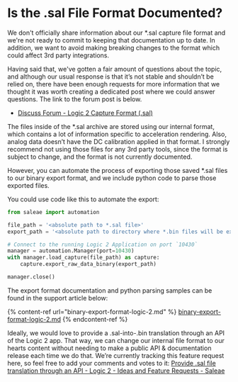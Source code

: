 # Is the .sal File Format Documented?

We don't officially share information about our \*.sal capture file format and we're not ready to commit to keeping that documentation up to date. In addition, we want to avoid making breaking changes to the format which could affect 3rd party integrations.&#x20;

Having said that, we've gotten a fair amount of questions about the topic, and although our usual response is that it’s not stable and shouldn’t be relied on, there have been enough requests for more information that we thought it was worth creating a dedicated post where we could answer questions. The link to the forum post is below.

* [Discuss Forum - Logic 2 Capture Format (.sal)](https://discuss.saleae.com/t/logic-2-capture-format-sal/1858/1)

The files inside of the \*.sal archive are stored using our internal format, which contains a lot of information specific to acceleration rendering. Also, analog data doesn’t have the DC calibration applied in that format. I strongly recommend not using those files for any 3rd party tools, since the format is subject to change, and the format is not currently documented.

However, you can automate the process of exporting those saved \*.sal files to our binary export format, and we include python code to parse those exported files.

You could use code like this to automate the export:

```python
from saleae import automation

file_path = '<absolute path to *.sal file>'
export_path = '<absolute path to directory where *.bin files will be exported>'

# Connect to the running Logic 2 Application on port `10430`
manager = automation.Manager(port=10430)
with manager.load_capture(file_path) as capture:
    capture.export_raw_data_binary(export_path)

manager.close()
```

The export format documentation and python parsing samples can be found in the support article below:

{% content-ref url="binary-export-format-logic-2.md" %}
[binary-export-format-logic-2.md](binary-export-format-logic-2.md)
{% endcontent-ref %}

Ideally, we would love to provide a .sal-into-.bin translation through an API of the Logic 2 app. That way, we can change our internal file format to our hearts content without needing to make a public API & documentation release each time we do that. We’re currently tracking this feature request here, so feel free to add your comments and votes to it: [Provide .sal file translation through an API - Logic 2 - Ideas and Feature Requests - Saleae](https://ideas.saleae.com/b/feature-requests/provide-info-on-the-sal-file-format/)
